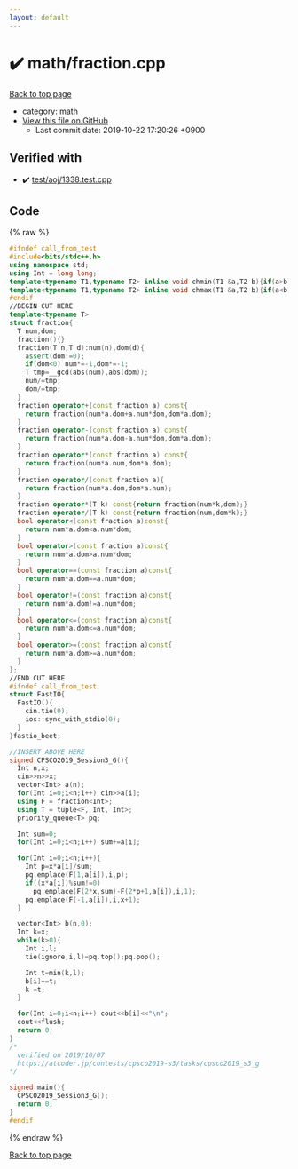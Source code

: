 ```yaml
---
layout: default
---
```


<!-- mathjax config similar to math.stackexchange -->
<script type="text/javascript" async
  src="https://cdnjs.cloudflare.com/ajax/libs/mathjax/2.7.5/MathJax.js?config=TeX-MML-AM_CHTML">
</script>
<script type="text/x-mathjax-config">
  MathJax.Hub.Config({
    TeX: { equationNumbers: { autoNumber: "AMS" }},
    tex2jax: {
      inlineMath: [ ['$','$'] ],
      processEscapes: true
    },
    "HTML-CSS": { matchFontHeight: false },
    displayAlign: "left",
    displayIndent: "2em"
  });
</script>

<script type="text/javascript" src="https://cdnjs.cloudflare.com/ajax/libs/jquery/3.4.1/jquery.min.js"></script>
<script src="https://cdn.jsdelivr.net/npm/jquery-balloon-js@1.1.2/jquery.balloon.min.js" integrity="sha256-ZEYs9VrgAeNuPvs15E39OsyOJaIkXEEt10fzxJ20+2I=" crossorigin="anonymous"></script>
<script type="text/javascript" src="../../assets/js/copy-button.js"></script>
<link rel="stylesheet" href="../../assets/css/copy-button.css" />


# :heavy_check_mark: math/fraction.cpp

<a href="../../index.html">Back to top page</a>

* category: <a href="../../index.html#7e676e9e663beb40fd133f5ee24487c2">math</a>
* <a href="{{ site.github.repository_url }}/blob/master/math/fraction.cpp">View this file on GitHub</a>
    - Last commit date: 2019-10-22 17:20:26 +0900




## Verified with

* :heavy_check_mark: <a href="../../verify/test/aoj/1338.test.cpp.html">test/aoj/1338.test.cpp</a>


## Code

<a id="unbundled"></a>
{% raw %}
```cpp
#ifndef call_from_test
#include<bits/stdc++.h>
using namespace std;
using Int = long long;
template<typename T1,typename T2> inline void chmin(T1 &a,T2 b){if(a>b) a=b;}
template<typename T1,typename T2> inline void chmax(T1 &a,T2 b){if(a<b) a=b;}
#endif
//BEGIN CUT HERE
template<typename T>
struct fraction{
  T num,dom;
  fraction(){}
  fraction(T n,T d):num(n),dom(d){
    assert(dom!=0);
    if(dom<0) num*=-1,dom*=-1;
    T tmp=__gcd(abs(num),abs(dom));
    num/=tmp;
    dom/=tmp;
  }
  fraction operator+(const fraction a) const{
    return fraction(num*a.dom+a.num*dom,dom*a.dom);
  }
  fraction operator-(const fraction a) const{
    return fraction(num*a.dom-a.num*dom,dom*a.dom);
  }
  fraction operator*(const fraction a) const{
    return fraction(num*a.num,dom*a.dom);
  }
  fraction operator/(const fraction a){
    return fraction(num*a.dom,dom*a.num);
  }
  fraction operator*(T k) const{return fraction(num*k,dom);}
  fraction operator/(T k) const{return fraction(num,dom*k);}
  bool operator<(const fraction a)const{
    return num*a.dom<a.num*dom;
  }
  bool operator>(const fraction a)const{
    return num*a.dom>a.num*dom;
  }
  bool operator==(const fraction a)const{
    return num*a.dom==a.num*dom;
  }
  bool operator!=(const fraction a)const{
    return num*a.dom!=a.num*dom;
  }
  bool operator<=(const fraction a)const{
    return num*a.dom<=a.num*dom;
  }
  bool operator>=(const fraction a)const{
    return num*a.dom>=a.num*dom;
  }
};
//END CUT HERE
#ifndef call_from_test
struct FastIO{
  FastIO(){
    cin.tie(0);
    ios::sync_with_stdio(0);
  }
}fastio_beet;

//INSERT ABOVE HERE
signed CPSCO2019_Session3_G(){
  Int n,x;
  cin>>n>>x;
  vector<Int> a(n);
  for(Int i=0;i<n;i++) cin>>a[i];
  using F = fraction<Int>;
  using T = tuple<F, Int, Int>;
  priority_queue<T> pq;

  Int sum=0;
  for(Int i=0;i<n;i++) sum+=a[i];

  for(Int i=0;i<n;i++){
    Int p=x*a[i]/sum;
    pq.emplace(F(1,a[i]),i,p);
    if((x*a[i])%sum!=0)
      pq.emplace(F(2*x,sum)-F(2*p+1,a[i]),i,1);
    pq.emplace(F(-1,a[i]),i,x+1);
  }

  vector<Int> b(n,0);
  Int k=x;
  while(k>0){
    Int i,l;
    tie(ignore,i,l)=pq.top();pq.pop();

    Int t=min(k,l);
    b[i]+=t;
    k-=t;
  }

  for(Int i=0;i<n;i++) cout<<b[i]<<"\n";
  cout<<flush;
  return 0;
}
/*
  verified on 2019/10/07
  https://atcoder.jp/contests/cpsco2019-s3/tasks/cpsco2019_s3_g
*/

signed main(){
  CPSCO2019_Session3_G();
  return 0;
}
#endif

```
{% endraw %}

<a href="../../index.html">Back to top page</a>

